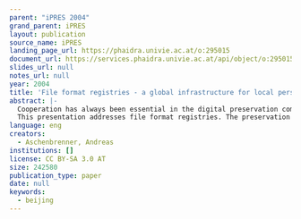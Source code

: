 ```yaml
---
parent: "iPRES 2004"
grand_parent: iPRES
layout: publication
source_name: iPRES
landing_page_url: https://phaidra.univie.ac.at/o:295015
document_url: https://services.phaidra.univie.ac.at/api/object/o:295015/download
slides_url: null
notes_url: null
year: 2004
title: 'File format registries - a global infrastructure for local persistence'
abstract: |-
  Cooperation has always been essential in the digital preservation community regarding knowledge exchange and collaboration in research activities. As initiatives increasingly turn to implementation, cooperation also gains practical significance. Initiatives embark on collaboratively building services that are required by various preservation systems.
  This presentation addresses file format registries. The preservation community jointly calls for a register that identifies and documents file formats, to come to terms with the myriad of different file formats. Activities towards building a file format registry are emerging, as already some preservation initiatives rely on such a future service in their current approaches.
language: eng
creators:
  - Aschenbrenner, Andreas
institutions: []
license: CC BY-SA 3.0 AT
size: 242580
publication_type: paper
date: null
keywords:
  - beijing
---
```


